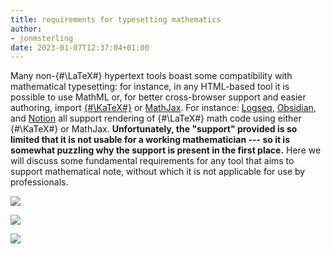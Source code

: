 ```yaml
---
title: requirements for typesetting mathematics
author:
- jonmsterling
date: 2023-01-07T12:37:04+01:00
---
```


Many non-{#\LaTeX#} hypertext tools boast some compatibility with mathematical typesetting: for instance, in any HTML-based tool it is possible to use MathML or, for better cross-browser support and easier authoring, import [{#\KaTeX#}](https://katex.org/) or [MathJax](https://www.mathjax.org/). For instance: [Logseq](https://logseq.com/), [Obsidian](https://obsidian.md/), and [Notion](https://www.notion.so/) all support rendering of {#\LaTeX#} math code using either {#\KaTeX#} or MathJax. **Unfortunately, the "support" provided is so limited that it is not usable for a working mathematician --- so it is somewhat puzzling why the support is present in the first place.** Here we will discuss some fundamental requirements for any tool that aims to support mathematical note, without which it is not applicable for use by professionals.

![](tfmt-000F)

![](tfmt-000H)

![](tfmt-000G)
